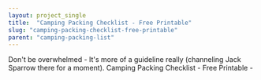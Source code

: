 ```yaml
---
layout: project_single
title:  "Camping Packing Checklist - Free Printable"
slug: "camping-packing-checklist-free-printable"
parent: "camping-packing-list"
---
```

Don't be overwhelmed - It's more of a guideline really (channeling Jack Sparrow there for a moment). Camping Packing Checklist - Free Printable -